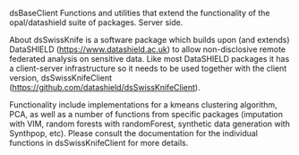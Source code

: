 dsBaseClient
Functions and utilities that extend the functionality of the opal/datashield suite of packages. Server side.

About
dsSwissKnife is a software package which builds upon (and extends) DataSHIELD (https://www.datashield.ac.uk) to allow non-disclosive remote federated analysis on sensitive data. Like most DataSHIELD packages it has a client-server infrastructure so it needs to be used together with the client version, dsSwissKnifeClient (https://github.com/datashield/dsSwissKnifeClient).

Functionality include implementations for a kmeans clustering algorithm, PCA, as well as a number of functions from specific packages (imputation with VIM, random forests with randomForest, synthetic data generation with Synthpop, etc). Please consult the documentation for the individual functions in dsSwissKnifeClient for more details.

